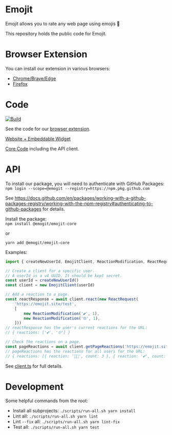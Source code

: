 # Emojit
Emojit allows you to rate any web page using emojis 🤯

This repository holds the public code for Emojit.

<!-- Following monorepo guide in https://valcker.medium.com/configuring-typescript-monorepo-with-eslint-prettier-and-webstorm-61a71f218104. -->

# Browser Extension
You can install our extension in various browsers:
* [Chrome/Brave/Edge](https://chrome.google.com/webstore/detail/fdaopifdchifnfaiammaknlaniecbdmo)
* [Firefox](https://addons.mozilla.org/addon/emojit)

# Code
[![Build](https://github.com/emogit/emojit/actions/workflows/build.yml/badge.svg)](https://github.com/emogit/emojit/actions/workflows/build.yml)

See the code for our [browser extension](./extension).

<!-- TODO Show gif of using the extension. -->

[Website + Embeddable Widget](./site)

[Core Code](./core) including the API client.

# API
To install our package, you will need to authenticate with GitHub Packages:\
`npm login --scope=@emogit --registry=https://npm.pkg.github.com`

See https://docs.github.com/en/packages/working-with-a-github-packages-registry/working-with-the-npm-registry#authenticating-to-github-packages for details.

Install the package:\
`npm install @emogit/emojit-core`

or

`yarn add @emogit/emojit-core`

Examples:
```TypeScript
import { createNewUserId, EmojitClient, ReactionModification, ReactRequest } from '@emogit/emojit-core'

// Create a client for a specific user.
// A userId is a v4 UUID. It should be kept secret.
const userId = createNewUserId()
const client = new EmojitClient(userId)

// Add a reaction to a page.
const reactResponse = await client.react(new ReactRequest(
    'https://emojit.site/test',
    [
        new ReactionModification('💕', 1),
        new ReactionModification('🤓', 1),
    ]))
// reactResponse has the user's current reactions for the URL:
// { reactions: ['💕', '🤓'] }

// Check the reactions on a page.
const pageReactions = await client.getPageReactions('https://emojit.site/test')
// pageReactions has the reactions for all users for the URL:
// { reactions: [{ reaction: '👨‍💻', count: 3 }, { reaction: '💕', count: 2 }, { reaction: '🤓', count: 1 }, ...]}
```

See [client.ts](./core/src/api/client.ts) for full details.

# Development
Some helpful commands from the root:
* Install all subprojects: `./scripts/run-all.sh yarn install`
* Lint all: `./scripts/run-all.sh yarn lint`
* Lint `--fix` all: `./scripts/run-all.sh yarn lint-fix`
* Test all: `./scripts/run-all.sh yarn test`
